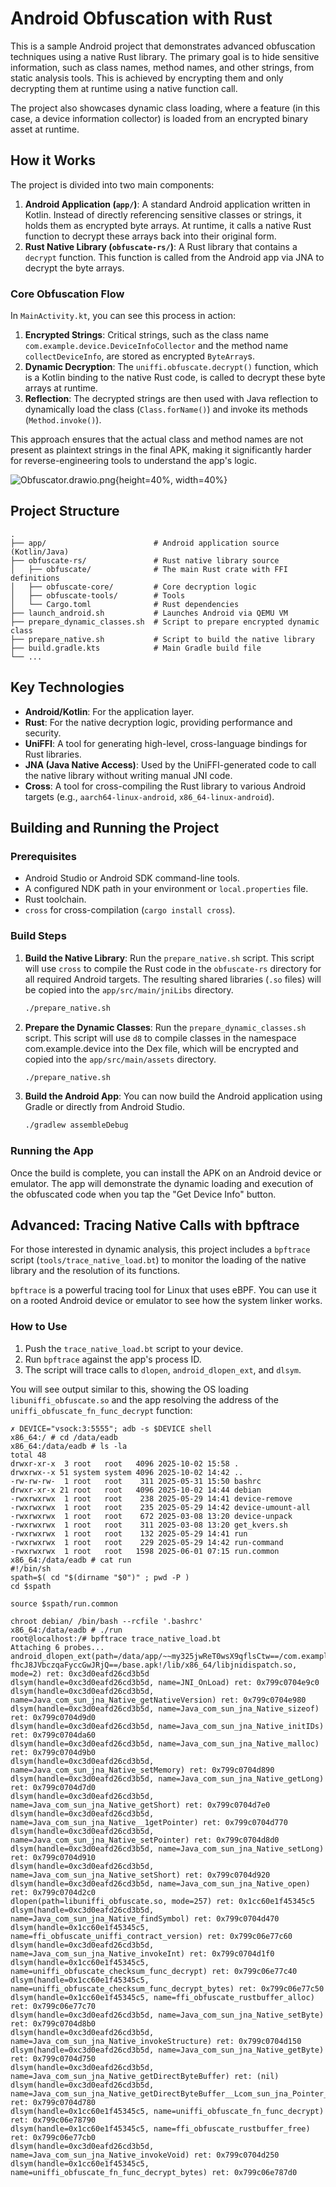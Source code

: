 # Android Obfuscation with Rust

This is a sample Android project that demonstrates advanced obfuscation techniques using a native Rust library. The primary goal is to hide sensitive information, such as class names, method names, and other strings, from static analysis tools. This is achieved by encrypting them and only decrypting them at runtime using a native function call.

The project also showcases dynamic class loading, where a feature (in this case, a device information collector) is loaded from an encrypted binary asset at runtime.

## How it Works

The project is divided into two main components:

1.  **Android Application (`app/`)**: A standard Android application written in Kotlin. Instead of directly referencing sensitive classes or strings, it holds them as encrypted byte arrays. At runtime, it calls a native Rust function to decrypt these arrays back into their original form.
2.  **Rust Native Library (`obfuscate-rs/`)**: A Rust library that contains a `decrypt` function. This function is called from the Android app via JNA to decrypt the byte arrays.

### Core Obfuscation Flow

In `MainActivity.kt`, you can see this process in action:

1.  **Encrypted Strings**: Critical strings, such as the class name `com.example.device.DeviceInfoCollector` and the method name `collectDeviceInfo`, are stored as encrypted `ByteArray`s.
2.  **Dynamic Decryption**: The `uniffi.obfuscate.decrypt()` function, which is a Kotlin binding to the native Rust code, is called to decrypt these byte arrays at runtime.
3.  **Reflection**: The decrypted strings are then used with Java reflection to dynamically load the class (`Class.forName()`) and invoke its methods (`Method.invoke()`).

This approach ensures that the actual class and method names are not present as plaintext strings in the final APK, making it significantly harder for reverse-engineering tools to understand the app's logic.

![Obfuscator.drawio.png](doc/Obfuscator.drawio.png){height=40%, width=40%}

## Project Structure
```
.
├── app/                        # Android application source (Kotlin/Java)
├── obfuscate-rs/               # Rust native library source
│   ├── obfuscate/              # The main Rust crate with FFI definitions
│   ├── obfuscate-core/         # Core decryption logic
│   ├── obfuscate-tools/        # Tools
│   └── Cargo.toml              # Rust dependencies
├── launch_android.sh           # Launches Android via QEMU VM
├── prepare_dynamic_classes.sh  # Script to prepare encrypted dynamic class
├── prepare_native.sh           # Script to build the native library
├── build.gradle.kts            # Main Gradle build file
└── ...
```

## Key Technologies

-   **Android/Kotlin**: For the application layer.
-   **Rust**: For the native decryption logic, providing performance and security.
-   **UniFFI**: A tool for generating high-level, cross-language bindings for Rust libraries.
-   **JNA (Java Native Access)**: Used by the UniFFI-generated code to call the native library without writing manual JNI code.
-   **Cross**: A tool for cross-compiling the Rust library to various Android targets (e.g., `aarch64-linux-android`, `x86_64-linux-android`).

## Building and Running the Project

### Prerequisites

-   Android Studio or Android SDK command-line tools.
-   A configured NDK path in your environment or `local.properties` file.
-   Rust toolchain.
-   `cross` for cross-compilation (`cargo install cross`).

### Build Steps

1.  **Build the Native Library**:
    Run the `prepare_native.sh` script. This script will use `cross` to compile the Rust code in the `obfuscate-rs` directory for all required Android targets. The resulting shared libraries (`.so` files) will be copied into the `app/src/main/jniLibs` directory.

    ```bash
    ./prepare_native.sh
    ```

2.  **Prepare the Dynamic Classes**:
    Run the `prepare_dynamic_classes.sh` script. This script will use `d8` to compile classes in the namespace com.example.device into the Dex file, which will be encrypted and copied into the `app/src/main/assets` directory.

    ```bash
    ./prepare_native.sh
    ```

3.  **Build the Android App**:
    You can now build the Android application using Gradle or directly from Android Studio.

    ```bash
    ./gradlew assembleDebug
    ```

### Running the App

Once the build is complete, you can install the APK on an Android device or emulator. The app will demonstrate the dynamic loading and execution of the obfuscated code when you tap the "Get Device Info" button.

## Advanced: Tracing Native Calls with bpftrace

For those interested in dynamic analysis, this project includes a `bpftrace` script (`tools/trace_native_load.bt`) to monitor the loading of the native library and the resolution of its functions.

`bpftrace` is a powerful tracing tool for Linux that uses eBPF. You can use it on a rooted Android device or emulator to see how the system linker works.

### How to Use

1.  Push the `trace_native_load.bt` script to your device.
2.  Run `bpftrace` against the app's process ID.
3.  The script will trace calls to `dlopen`, `android_dlopen_ext`, and `dlsym`.

You will see output similar to this, showing the OS loading `libuniffi_obfuscate.so` and the app resolving the address of the `uniffi_obfuscate_fn_func_decrypt` function:
```console
✗ DEVICE="vsock:3:5555"; adb -s $DEVICE shell 
x86_64:/ # cd /data/eadb
x86_64:/data/eadb # ls -la
total 48
drwxr-xr-x  3 root   root   4096 2025-10-02 15:58 .
drwxrwx--x 51 system system 4096 2025-10-02 14:42 ..
-rw-rw-rw-  1 root   root    311 2025-05-31 15:50 bashrc
drwxr-xr-x 21 root   root   4096 2025-10-02 14:44 debian
-rwxrwxrwx  1 root   root    238 2025-05-29 14:41 device-remove
-rwxrwxrwx  1 root   root    235 2025-05-29 14:42 device-umount-all
-rwxrwxrwx  1 root   root    672 2025-03-08 13:20 device-unpack
-rwxrwxrwx  1 root   root    311 2025-03-08 13:20 get_kvers.sh
-rwxrwxrwx  1 root   root    132 2025-05-29 14:41 run
-rwxrwxrwx  1 root   root    229 2025-05-29 14:42 run-command
-rwxrwxrwx  1 root   root   1598 2025-06-01 07:15 run.common
x86_64:/data/eadb # cat run
#!/bin/sh
spath=$( cd "$(dirname "$0")" ; pwd -P )
cd $spath

source $spath/run.common

chroot debian/ /bin/bash --rcfile '.bashrc'
x86_64:/data/eadb # ./run
root@localhost:/# bpftrace trace_native_load.bt 
Attaching 6 probes...
android_dlopen_ext(path=/data/app/~~my325jwReT0wsX9qflsCtw==/com.example.obfuscate-fhcJ8JVbczqaFyccGwJRjQ==/base.apk!/lib/x86_64/libjnidispatch.so, mode=2) ret: 0xc3d0eafd26cd3b5d
dlsym(handle=0xc3d0eafd26cd3b5d, name=JNI_OnLoad) ret: 0x799c0704e9c0
dlsym(handle=0xc3d0eafd26cd3b5d, name=Java_com_sun_jna_Native_getNativeVersion) ret: 0x799c0704e980
dlsym(handle=0xc3d0eafd26cd3b5d, name=Java_com_sun_jna_Native_sizeof) ret: 0x799c0704d9d0
dlsym(handle=0xc3d0eafd26cd3b5d, name=Java_com_sun_jna_Native_initIDs) ret: 0x799c0704da60
dlsym(handle=0xc3d0eafd26cd3b5d, name=Java_com_sun_jna_Native_malloc) ret: 0x799c0704d9b0
dlsym(handle=0xc3d0eafd26cd3b5d, name=Java_com_sun_jna_Native_setMemory) ret: 0x799c0704d890
dlsym(handle=0xc3d0eafd26cd3b5d, name=Java_com_sun_jna_Native_getLong) ret: 0x799c0704d7d0
dlsym(handle=0xc3d0eafd26cd3b5d, name=Java_com_sun_jna_Native_getShort) ret: 0x799c0704d7e0
dlsym(handle=0xc3d0eafd26cd3b5d, name=Java_com_sun_jna_Native__1getPointer) ret: 0x799c0704d770
dlsym(handle=0xc3d0eafd26cd3b5d, name=Java_com_sun_jna_Native_setPointer) ret: 0x799c0704d8d0
dlsym(handle=0xc3d0eafd26cd3b5d, name=Java_com_sun_jna_Native_setLong) ret: 0x799c0704d910
dlsym(handle=0xc3d0eafd26cd3b5d, name=Java_com_sun_jna_Native_setShort) ret: 0x799c0704d920
dlsym(handle=0xc3d0eafd26cd3b5d, name=Java_com_sun_jna_Native_open) ret: 0x799c0704d2c0
dlopen(path=libuniffi_obfuscate.so, mode=257) ret: 0x1cc60e1f45345c5
dlsym(handle=0xc3d0eafd26cd3b5d, name=Java_com_sun_jna_Native_findSymbol) ret: 0x799c0704d470
dlsym(handle=0x1cc60e1f45345c5, name=ffi_obfuscate_uniffi_contract_version) ret: 0x799c06e77c60
dlsym(handle=0xc3d0eafd26cd3b5d, name=Java_com_sun_jna_Native_invokeInt) ret: 0x799c0704d1f0
dlsym(handle=0x1cc60e1f45345c5, name=uniffi_obfuscate_checksum_func_decrypt) ret: 0x799c06e77c40
dlsym(handle=0x1cc60e1f45345c5, name=uniffi_obfuscate_checksum_func_decrypt_bytes) ret: 0x799c06e77c50
dlsym(handle=0x1cc60e1f45345c5, name=ffi_obfuscate_rustbuffer_alloc) ret: 0x799c06e77c70
dlsym(handle=0xc3d0eafd26cd3b5d, name=Java_com_sun_jna_Native_setByte) ret: 0x799c0704d8b0
dlsym(handle=0xc3d0eafd26cd3b5d, name=Java_com_sun_jna_Native_invokeStructure) ret: 0x799c0704d150
dlsym(handle=0xc3d0eafd26cd3b5d, name=Java_com_sun_jna_Native_getByte) ret: 0x799c0704d750
dlsym(handle=0xc3d0eafd26cd3b5d, name=Java_com_sun_jna_Native_getDirectByteBuffer) ret: (nil)
dlsym(handle=0xc3d0eafd26cd3b5d, name=Java_com_sun_jna_Native_getDirectByteBuffer__Lcom_sun_jna_Pointer_2JJJ) ret: 0x799c0704d780
dlsym(handle=0x1cc60e1f45345c5, name=uniffi_obfuscate_fn_func_decrypt) ret: 0x799c06e78790
dlsym(handle=0x1cc60e1f45345c5, name=ffi_obfuscate_rustbuffer_free) ret: 0x799c06e77cb0
dlsym(handle=0xc3d0eafd26cd3b5d, name=Java_com_sun_jna_Native_invokeVoid) ret: 0x799c0704d250
dlsym(handle=0x1cc60e1f45345c5, name=uniffi_obfuscate_fn_func_decrypt_bytes) ret: 0x799c06e787d0
```